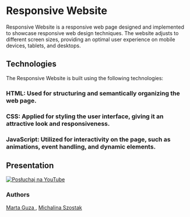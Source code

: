 # Responsive Website
Responsive Website is a responsive web page designed and implemented to showcase responsive web design techniques. The website adjusts to different screen sizes, providing an optimal user experience on mobile devices, tablets, and desktops.

## Technologies
The Responsive Website is built using the following technologies:

### HTML: Used for structuring and semantically organizing the web page.
### CSS: Applied for styling the user interface, giving it an attractive look and responsiveness.
### JavaScript: Utilized for interactivity on the page, such as animations, event handling, and dynamic elements.

## Presentation 

[![Posłuchaj na YouTube](https://img.youtube.com/vi/TUtuIKKEj7w/0.jpg)](https://youtu.be/Iyit7uCJxZ4)


### Authors
[Marta Guza ](https://github.com/martunia880), [Michalina Szostak](https://github.com/michalina-sz)
